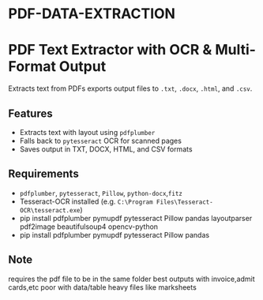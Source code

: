 # PDF-DATA-EXTRACTION
# PDF Text Extractor with OCR & Multi-Format Output

Extracts text from PDFs exports output files to `.txt`, `.docx`, `.html`, and `.csv`.

## Features

- Extracts text with layout using `pdfplumber`
- Falls back to `pytesseract` OCR for scanned pages
- Saves output in TXT, DOCX, HTML, and CSV formats

## Requirements

- `pdfplumber`, `pytesseract`, `Pillow`, `python-docx`,`fitz`
- Tesseract-OCR installed (e.g. `C:\Program Files\Tesseract-OCR\tesseract.exe`)
- pip install pdfplumber pymupdf pytesseract Pillow pandas layoutparser pdf2image beautifulsoup4 opencv-python
- pip install pdfplumber pymupdf pytesseract Pillow pandas

## Note
requires the pdf file to be in the same folder 
best outputs with invoice,admit cards,etc
poor with data/table heavy files like marksheets
